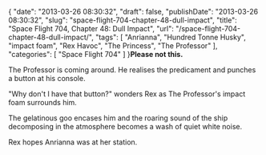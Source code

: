 {
    "date": "2013-03-26 08:30:32",
    "draft": false,
    "publishDate": "2013-03-26 08:30:32",
    "slug": "space-flight-704-chapter-48-dull-impact",
    "title": "Space Flight 704, Chapter 48: Dull Impact",
    "url": "\/space-flight-704-chapter-48-dull-impact\/",
    "tags": [
        "Anrianna",
        "Hundred Tonne Husky",
        "impact foam",
        "Rex Havoc",
        "The Princess",
        "The Professor"
    ],
    "categories": [
        "Space Flight 704"
    ]
}**Please not this.**

The Professor is coming around. He realises the predicament and punches
a button at his console.

"Why don't I have that button?" wonders Rex as The Professor's impact
foam surrounds him.

The gelatinous goo encases him and the roaring sound of the ship
decomposing in the atmosphere becomes a wash of quiet white noise.

Rex hopes Anrianna was at her station.